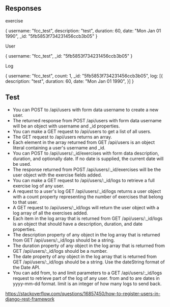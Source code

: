 ## Responses 

exercise

{
  username: "fcc_test",
  description: "test",
  duration: 60,
  date: "Mon Jan 01 1990",
  _id: "5fb5853f734231456ccb3b05"
}

User

{
  username: "fcc_test",
  _id: "5fb5853f734231456ccb3b05"
}

Log

{
  username: "fcc_test",
  count: 1,
  _id: "5fb5853f734231456ccb3b05",
  log: [{
    description: "test",
    duration: 60,
    date: "Mon Jan 01 1990",
  }]
}





## Test 

 - You can POST to /api/users with form data username to create a new user.
 - The returned response from POST /api/users with form data username will be an object with username and _id properties.
 - You can make a GET request to /api/users to get a list of all users.
 - The GET request to /api/users returns an array.
 - Each element in the array returned from GET /api/users is an object literal containing a user's username and _id.
 - You can POST to /api/users/:_id/exercises with form data description, duration, and optionally date. If no date is supplied, the current date will be used.
 - The response returned from POST /api/users/:_id/exercises will be the user object with the exercise fields added.
 - You can make a GET request to /api/users/:_id/logs to retrieve a full exercise log of any user.
 - A request to a user's log GET /api/users/:_id/logs returns a user object with a count property representing the number of exercises that belong to that user.
 - A GET request to /api/users/:_id/logs will return the user object with a log array of all the exercises added.
 - Each item in the log array that is returned from GET /api/users/:_id/logs is an object that should have a description, duration, and date properties.
 - The description property of any object in the log array that is returned from GET /api/users/:_id/logs should be a string.
 - The duration property of any object in the log array that is returned from GET /api/users/:_id/logs should be a number.
 - The date property of any object in the log array that is returned from GET /api/users/:_id/logs should be a string. Use the dateString format of the Date API.
 - You can add from, to and limit parameters to a GET /api/users/:_id/logs request to retrieve part of the log of any user. from and to are dates in yyyy-mm-dd format. limit is an integer of how many logs to send back.



https://stackoverflow.com/questions/16857450/how-to-register-users-in-django-rest-framework